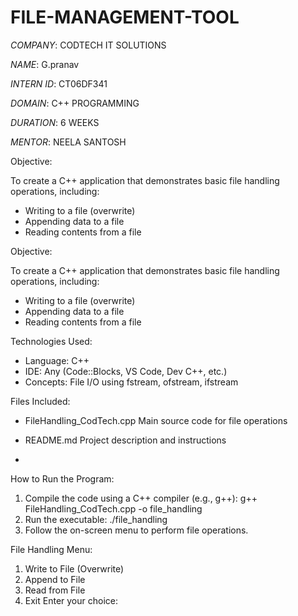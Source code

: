 # FILE-MANAGEMENT-TOOL

*COMPANY*: CODTECH IT SOLUTIONS

*NAME*:  G.pranav

*INTERN ID*: CT06DF341

*DOMAIN*: C++ PROGRAMMING

*DURATION*: 6 WEEKS

*MENTOR*: NEELA SANTOSH


Objective:

To create a C++ application that demonstrates basic file handling operations, including:
- Writing to a file (overwrite)
- Appending data to a file
- Reading contents from a file



Objective:

To create a C++ application that demonstrates basic file handling operations, including:
- Writing to a file (overwrite)
- Appending data to a file
- Reading contents from a file


 Technologies Used:

- Language: C++
- IDE: Any (Code::Blocks, VS Code, Dev C++, etc.)
- Concepts: File I/O using fstream, ofstream, ifstream


Files Included:

- FileHandling_CodTech.cpp Main source code for file operations
- README.md Project description and instructions

- 
 How to Run the Program:
  
1. Compile the code using a C++ compiler (e.g., g++):
 g++ FileHandling_CodTech.cpp -o file_handling
2. Run the executable:
 ./file_handling
3. Follow the on-screen menu to perform file operations.


File Handling Menu:

1. Write to File (Overwrite)
2. Append to File
3. Read from File
4. Exit
Enter your choice:
